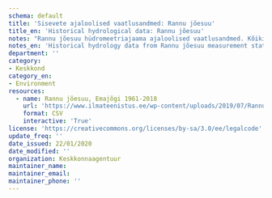 ```yaml
---
schema: default
title: 'Sisevete ajaloolised vaatlusandmed: Rannu jõesuu'
title_en: 'Historical hydrological data: Rannu jõesuu'
notes: "Rannu jõesuu hüdromeetriajaama ajaloolised vaatlusandmed. Kõikide jaamade andmed on Riigi Ilmateenistuse <a href=\"http://www.ilmateenistus.ee/siseveed/ajaloolised-vaatlusandmed/\">kodulehelt</a> tasuta kõigile kättesaadavad. Arvutatud on pikaajalised keskmised ja ajaloolised maksimaalsed/minimaalsed vooluhulgad."
notes_en: 'Historical hydrology data from Rannu jõesuu measurement station.'
department: ''
category:
- Keskkond
category_en:
- Environment
resources:
  - name: Rannu jõesuu, Emajõgi 1961-2018
    url: 'https://www.ilmateenistus.ee/wp-content/uploads/2019/07/Rannu-J%C3%B5esuu-1961-2018.csv'
    format: CSV
    interactive: 'True'
license: 'https://creativecommons.org/licenses/by-sa/3.0/ee/legalcode'
update_freq: ''
date_issued: 22/01/2020
date_modified: ''
organization: Keskkonnaagentuur
maintainer_name: 
maintainer_email:
maintainer_phone: ''
---
```

